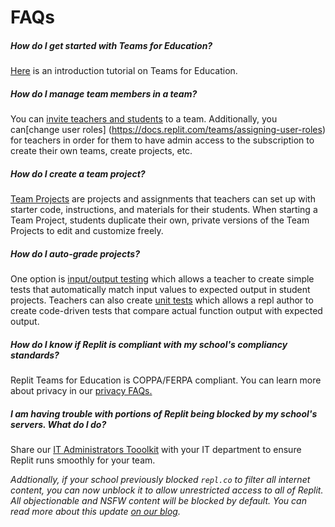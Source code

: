 # FAQs

##### How do I get started with Teams for Education?

[Here](https://www.youtube.com/watch?v=hCgGzIUJtY4) is an introduction tutorial on Teams for Education.


##### How do I manage team members in a team?

You can [invite teachers and students](https://docs.replit.com/teams/inviting-teachers-students) to a team. Additionally, you can[change user roles] (https://docs.replit.com/teams/assigning-user-roles) for teachers in order for them to have admin access to the subscription to create their own teams, create projects, etc.

##### How do I create a team project?

[Team Projects](https://docs.replit.com/teams/creating-projects-assignments) are projects and assignments that teachers can set up with starter code, instructions, and materials for their students. When starting a Team Project, students duplicate their own, private versions of the Team Projects to edit and customize freely.


##### How do I auto-grade projects?

One option is [input/output testing](https://docs.replit.com/teams/input-output-testing) which allows a teacher to create simple tests that automatically match input values to expected output in student projects. Teachers can also create [unit tests](https://docs.replit.com/teams/unit-testing) which allows a repl author to create code-driven tests that compare actual function output with expected output.


##### How do I know if Replit is compliant with my school's compliancy standards?

Replit Teams for Education is COPPA/FERPA compliant. You can learn more about privacy in our [privacy FAQs.](https://docs.replit.com/teams/privacy-faq)


##### I am having trouble with portions of Replit being blocked by my school's servers. What do I do?

Share our [IT Administrators Tooolkit](https://docs.replit.com/teams/it-administrators-toolkit) with your IT department to ensure Replit runs smoothly for your team. 

*Addtionally, if your school previously blocked `repl.co` to filter all internet content, you can now unblock it to allow unrestricted access to all of Replit. All objectionable and NSFW content will be blocked by default. You can read more about this update [on our blog](https://blog.replit.com/family-friendly-dns).*

